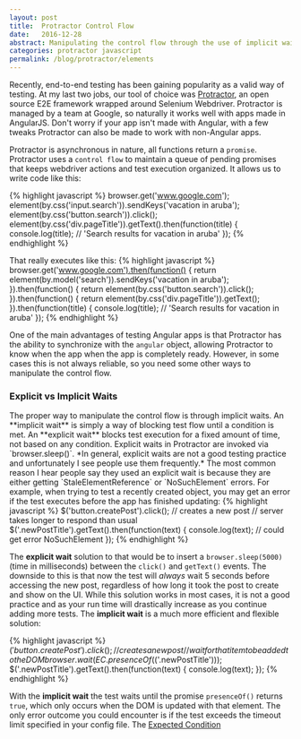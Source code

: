 ```yaml
---
layout: post
title:  Protractor Control Flow
date:   2016-12-28
abstract: Manipulating the control flow through the use of implicit waits
categories: protractor javascript
permalink: /blog/protractor/elements
---
```

Recently, end-to-end testing has been gaining popularity as a valid way of testing.  At my last two jobs, our tool of choice was <a href="http://www.protractortest.org/#/" target="blank_">Protractor</a>, an open source E2E framework wrapped around Selenium Webdriver.  Protractor is managed by a team at Google, so naturally it works well with apps made in AngularJS.  Don't worry if your app isn't made with Angular, with a few tweaks Protractor can also be made to work with non-Angular apps.

Protractor is asynchronous in nature, all functions return a `promise`.  Protractor uses a `control flow` to maintain a queue of pending promises that keeps webdriver actions and test execution organized.  It allows us to write code like this:

{% highlight javascript %}
browser.get('www.google.com');
element(by.css('input.search')).sendKeys('vacation in aruba');
element(by.css('button.search')).click();
element(by.css('div.pageTitle')).getText().then(function(title) {
  console.log(title); // 'Search results for vacation in aruba'
});
{% endhighlight %}

That really executes like this:
{% highlight javascript %}
browser.get('www.google.com').then(function() {
  return element(by.model('search')).sendKeys('vacation in aruba');
}).then(function() {
  return element(by.css('button.search')).click();
}).then(function() {
  return element(by.css('div.pageTitle')).getText();
}).then(function(title) {
  console.log(title); // 'Search results for vacation in aruba'
});
{% endhighlight %}


One of the main advantages of testing Angular apps is that Protractor has the ability to synchronize with the `angular` object, allowing Protractor to know when the app when the app is completely ready.  However, in some cases this is not always reliable, so you need some other ways to manipulate the control flow.


<h3>Explicit vs Implicit Waits</h3>
The proper way to manipulate the control flow is through implicit waits.  An **implicit wait** is simply a way of blocking test flow until a condition is met.  An **explicit wait** blocks test execution for a fixed amount of time, not based on any condition.  Explicit waits in Protractor are invoked via `browser.sleep()`.  *In general, explicit waits are not a good testing practice and unfortunately I see people use them frequently.*  The most common reason I hear people say they used an explicit wait is because they are either getting `StaleElementReference` or `NoSuchElement` errors.  For example, when trying to test a recently created object, you may get an error if the test executes before the app has finished updating:
{% highlight javascript %}
$('button.createPost').click(); // creates a new post
// server takes longer to respond than usual
$('.newPostTitle').getText().then(function(text) {
  console.log(text); // could get error NoSuchElement
});
{% endhighlight %}

The **explicit wait** solution to that would be to insert a `browser.sleep(5000)` (time in milliseconds) between the `click()` and `getText()` events.  The downside to this is that now the test will *always* wait 5 seconds before accessing the new post, regardless of how long it took the post to create and show on the UI.  While this solution works in most cases, it is not a good practice and as your run time will drastically increase as you continue adding more tests.  The **implicit wait** is a much more efficient and flexible solution:

{% highlight javascript %}
$('button.createPost').click(); // creates a new post
// wait for that item to be added to the DOM
browser.wait(EC.presenceOf($('.newPostTitle')));
$('.newPostTitle').getText().then(function(text) {
  console.log(text);
});
{% endhighlight %}

With the **implicit wait** the test waits until the promise `presenceOf()` returns `true`, which only occurs when the DOM is updated with that element.  The only error outcome you could encounter is if the test exceeds the timeout limit specified in your config file.  The <a href="http://www.protractortest.org/#/api?view=ProtractorExpectedConditions">Expected Condition</a>
